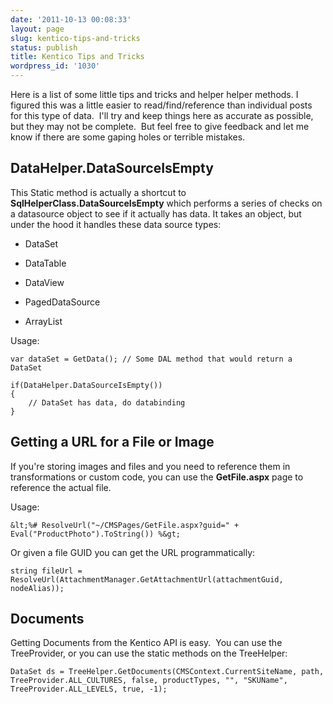 ```yaml
---
date: '2011-10-13 00:08:33'
layout: page
slug: kentico-tips-and-tricks
status: publish
title: Kentico Tips and Tricks
wordpress_id: '1030'
---
```


Here is a list of some little tips and tricks and helper helper methods. I figured this was a little easier to read/find/reference than individual posts for this type of data.  I'll try and keep things here as accurate as possible, but they may not be complete.  But feel free to give feedback and let me know if there are some gaping holes or terrible mistakes.


## DataHelper.DataSourceIsEmpty


This Static method is actually a shortcut to **SqlHelperClass.DataSourceIsEmpty** which performs a series of checks on a datasource object to see if it actually has data. It takes an object, but under the hood it handles these data source types:



	
  * DataSet

	
  * DataTable

	
  * DataView

	
  * PagedDataSource

	
  * ArrayList


Usage:

    
    var dataSet = GetData(); // Some DAL method that would return a DataSet
    
    if(DataHelper.DataSourceIsEmpty())
    {
        // DataSet has data, do databinding
    }




## Getting a URL for a File or Image


If you're storing images and files and you need to reference them in transformations or custom code, you can use the **GetFile.aspx** page to reference the actual file.

Usage:

    
    &lt;%# ResolveUrl("~/CMSPages/GetFile.aspx?guid=" + Eval("ProductPhoto").ToString()) %&gt;


Or given a file GUID you can get the URL programmatically:

    
    string fileUrl = ResolveUrl(AttachmentManager.GetAttachmentUrl(attachmentGuid, nodeAlias));




## Documents


Getting Documents from the Kentico API is easy.  You can use the TreeProvider, or you can use the static methods on the TreeHelper:

    
    DataSet ds = TreeHelper.GetDocuments(CMSContext.CurrentSiteName, path, TreeProvider.ALL_CULTURES, false, productTypes, "", "SKUName", TreeProvider.ALL_LEVELS, true, -1);
